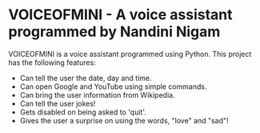 # VOICEOFMINI - A voice assistant programmed by Nandini Nigam


VOICEOFMINI is a voice assistant programmed using Python. 
This project has the following features:

- Can tell the user the date, day and time.
- Can open Google and YouTube using simple commands.
- Can bring the user information from Wikipedia.
- Can tell the user jokes!
- Gets disabled on being asked to 'quit'.
- Gives the user a surprise on using the words, "love" and "sad"!

